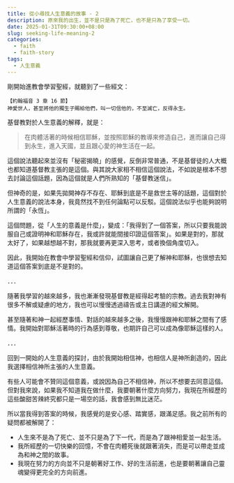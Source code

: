 ```yaml
---
title: 從小尋找人生意義的故事 - 2
description: 原來我的出生，並不是只是為了死亡，也不是只為了享受一切。
date: 2025-01-31T09:30:00+08:00
slug: seeking-life-meaning-2
categories:
  - faith
  - faith-story
tags:
  - 人生意義
---
```


剛開始進教會學習聖經，就聽到了一些經文：

```
【約翰福音 3 章 16 節】
神愛世人，甚至將他的獨生子賜給他們，叫一切信他的，不至滅亡，反得永生。
```

基督教對於人生意義的解釋，就是：

> 在肉體活著的時候相信耶穌，並按照耶穌的教導來修造自己，進而讓自己得到永生，進入天國，並且跟心愛的神生活在一起。

這個說法聽起來並沒有「秘密揭曉」的感覺，反倒非常普通，不是基督徒的人大概也都知道基督教主張的是這個。與其說大家相不相信這個說法，不如說是根本不想去討論這個話題，因為這個就是人們所熟知的「基督教迷信」。

但神奇的是，如果先拋開神存不存在、耶穌到底是不是救世主等的話題，這個對於人生意義的說法本身，我竟然找不到任何論點可以反駁。這個說法似乎也能夠說明所謂的「永恆」。

這個問題，從「人生的意義是什麼」，變成：「我得到了一個答案，所以只要我能說服自己或證明神和耶穌存在，我或許就能間接印證這個答案」。如果是對的，那就太好了，如果越想越不對，那我就要再更深入思考，或者換個角度切入。

因此，我開始在教會中學習聖經和信仰，試圖讓自己更了解神和耶穌，也很想去知道這個答案到底是不是對的。

．．．

隨著我學習的越來越多，我也漸漸發現基督教是經得起考驗的宗教。過去我對神有很多不解或疑慮的地方，我也可以慢慢透過禱告或主日講道的經文解開。

甚至隨著和神一起經歷事情、對話的越來越多之後，我慢慢跟神和耶穌之間有了感情。我開始對耶穌活著時的行為感到尊敬，也期許自己可以成為像耶穌這樣的人。

．．．

回到一開始的人生意義的探討，由於我開始相信神，也相信人是神所創造的，因此我選擇相信神所主張的人生意義。

有些人可能會不贊同這個意義，或說因為自己不相信神，所以不想要去同意這個。但對我來說，如果我不知道我在做什麼，我要朝著什麼方向努力，我現在所經歷的這些酸甜苦辣終究都只是一場空的話，我會感到無比迷茫。

所以當我得到答案的時候，我感覺的是安心感、踏實感，跟滿足感。我之前所有的疑問都被解開了：

- 人生來不是為了死亡、並不只是為了下一代，而是為了跟神相愛並一起生活。
- 我所經歷的一切快樂的回憶，不會在肉體死後就跟著消失，而是可以帶走並成為和神之間的故事。
- 我現在努力的方向並不只是朝著好工作、好的生活前進，也是要朝著讓自己靈魂變得更完全的方向前進。
